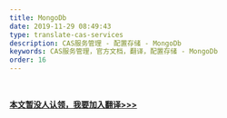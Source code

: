 ```yaml
---
title: MongoDb
date: 2019-11-29 08:49:43
type: translate-cas-services
description: CAS服务管理 - 配置存储 - MongoDb
keywords: CAS服务管理，官方文档，翻译，配置存储 - MongoDb
order: 16
---
```


<br />

**[本文暂没人认领，我要加入翻译>>>](/translate/join.html)**

<br />

